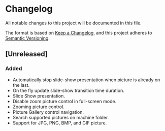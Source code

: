 # Changelog

All notable changes to this project will be documented in this file.

The format is based on [Keep a Changelog](https://keepachangelog.com/en/1.0.0/),
and this project adheres to [Semantic Versioning](https://semver.org/spec/v2.0.0.html).

## [Unreleased]

### Added
- Automatically stop slide-show presentation when picture is already on the last.
- On the fly update slide-show transition time duration.
- Slide Show presentation.
- Disable zoom picture control in full-screen mode.
- Zooming picture control.
- Picture Gallery control navigation.
- Search supported pictures on machine folder.
- Support for JPG, PNG, BMP, and GIF picture.
